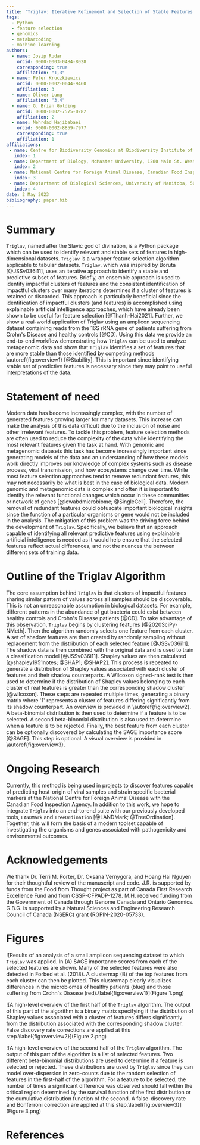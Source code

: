 ```yaml
---
title: 'Triglav: Iterative Refinement and Selection of Stable Features Using Shapley Values'
tags:
  - Python
  - feature selection
  - genomics
  - metabarcoding
  - machine learning
authors:
  - name: Josip Rudar
    orcid: 0000-0003-0484-8028
    corresponding: true
    affiliation: "1,3"
  - name: Peter Kruczkiewicz
    orcid: 0000-0002-0044-9460
    affiliation: 3
  - name: Oliver Lung
    affiliation: "3,4"
  - name: G. Brian Golding
    orcid: 0000-0002-7575-0282
    affiliation: 2
  - name: Mehrdad Hajibabaei
    orcid: 0000-0002-8859-7977
    corresponding: true
    affiliation: 1
affiliations:
 - name: Centre for Biodiversity Genomics at Biodiversity Institute of Ontario and Department of Integrative Biology, University of Guelph, 50 Stone Road East, Guelph, ON, N1G 2W1, Canada
   index: 1
 - name: Department of Biology, McMaster University, 1280 Main St. West, Hamilton, ON, L8S 4K1, Canada
   index: 2
 - name: National Centre for Foreign Animal Disease, Canadian Food Inspection Agency, Winnipeg, Manitoba, Canada
   index: 3
 - name: Deptartment of Biological Sciences, University of Manitoba, 50 Sifton Road, Winnipeg, Manitoba R3T 2N2 Canada.
   index: 4
date: 2 May 2023
bibliography: paper.bib
---
```


# Summary

`Triglav`, named after the Slavic god of divination, is a Python package which can be used to identify relevant and stable sets 
of features in high-dimensional datasets. `Triglav` is a wrapper feature selection algorithm applicable to tabular datasets. 
`Triglav`, which was inspired by Boruta [@JSSv036i11], uses an iterative approach to identify a stable and predictive subset 
of features. Briefly, an ensemble approach is used to identify impactful clusters of features and the consistent identification 
of impactful clusters over many iterations determines if a cluster of features is retained or discarded. This approach is 
particularly beneficial since the identification of impactful clusters (and features) is accomplished using explainable artificial 
intelligence approaches, which have already been shown to be useful for feature selection [@Thanh-Hai2021]. Further, we show a
real-world application of Triglav using an amplicon sequencing dataset containing reads from the 16S rRNA gene of patients
suffering from Crohn's Disease and healthy controls [@CD]. Using this data we provide an end-to-end workflow demonstrating how `Triglav` 
can be used to analyze metagenomic data and show that `Triglav` identifies a set of features that are more stable than those
identified by competing methods \autoref{fig:overview1} [@Stability]. This is important since identifying stable set of predictive features 
is necessary since they may point to useful interpretations of the data.

# Statement of need

Modern data has become increasingly complex, with the number of generated features growing larger for many datasets. 
This increase can make the analysis of this data difficult due to the inclusion of noise and other irrelevant features.
To tackle this problem, feature selection methods are often used to reduce the complexity of the data while identifying 
the most relevant features given the task at hand. With genomic and metagenomic datasets this task has become increasingly 
important since generating models of the data and an understanding of how these models work directly improves our 
knowledge of complex systems such as disease process, viral transmission, and how ecosystems change over time. While most 
feature selection approaches tend to remove redundant features, this may not necessarily be what is best in the case of 
biological data. Modern genomic and metagenomic data is complex and often it is important to identify the relevant functional 
changes which occur in these communities or network of genes [@lowabdmicrobiome; @SingleCell]. Therefore, the removal of 
redundant features could obfuscate important biological insights since the function of a particular organisms or gene would 
not be included in the analysis. The mitigation of this problem was the driving force behind the development of `Triglav`.
Specifically, we believe that an approach capable of identifying all relevant predictive features using explainable artificial 
intelligence is needed as it would help ensure that the selected features reflect actual differences, and not the nuances the
between different sets of training data.

# Outline of the Triglav Algorithm

The core assumption behind `Triglav` is that clusters of impactful features sharing similar pattern of values across all samples 
should be discoverable. This is not an unreasonable assumption in biological datasets. For example, different patterns in the 
abundance of gut bacteria could exist between healthy controls and Crohn's Disease patients [@CD]. To take advantage of this 
observation, `Triglav` begins by clustering features [@2020SciPy-NMeth]. Then the algorithm randomly selects one feature from each 
cluster. A set of shadow features are then created by randomly sampling without replacement from the distribution of each selected 
feature [@JSSv036i11]. The shadow data is then combined with the original data and is used to train a classification model [@JSSv036i11]. 
Shapley values are then calculated [@shapley1951notes; @SHAP1; @SHAP2]. This process is repeated to generate a distribution of Shapley 
values associated with each cluster of features and their shadow counterparts. A Wilcoxon signed-rank test is then used to determine if 
the distribution of Shapley values belonging to each cluster of real features is greater than the corresponding shadow cluster [@wilcoxon]. 
These steps are repeated multiple times, generating a binary matrix where '1' represents a cluster of features differing significantly 
from its shadow counterpart. An overview is provided in \autoref{fig:overview2}. A beta-binomial distribution is then used to determine if 
a feature is to be selected. A second beta-binomial distribution is also used to determine when a feature is to be rejected. Finally, 
the best feature from each cluster can be optionally discovered by calculating the SAGE importance score [@SAGE]. This step is optional. 
A visual overview is provided in \autoref{fig:overview3}.

# Ongoing Research

Currently, this method is being used in projects to discover features capable of predicting host-origin of viral samples and strain
specific bacterial markers at the National Centre for Foreign Animal Disease with the Canadian Food Inspection Agency. In addition 
to this work, we hope to integrate `Triglav` into an end-to-end suite with our previously developed tools, `LANDMark` and 
`TreeOrdination` [@LANDMark; @TreeOrdination]. Together, this will form the basis of a modern toolset capable of investigating
the organisms and genes associated with pathogenicity and environmental outcomes.

# Acknowledgements

We thank Dr. Terri M. Porter, Dr. Oksana Vernygora, and Hoang Hai Nguyen for their thoughtful review of the manuscript and code.
J.R. is supported by funds from the Food from Thought project as part of Canada First Research Excellence Fund and from CSSP-CFPADP-1278. 
M.H. received funding from the Government of Canada through Genome Canada and Ontario Genomics. G.B.G. is supported by a Natural 
Sciences and Engineering Research Council of Canada (NSERC) grant (RGPIN-2020-05733).

# Figures

![Results of an analysis of a small amplicon sequencing dataset to which `Triglav` was applied. In (A) SAGE importance scores from
each of the selected features are shown. Many of the selected features were also detected in Forbed et al. (2018). A clustermap (B)
of the top features from each cluster can then be plotted. This clustermap clearly visualizes differences in the microbiomes of
healthy patients (blue) and those suffering from Crohn's Disease (red).\label{fig:overview1}](Figure 1.png)

![A high-level overview of the first half of the `Triglav` algorithm. The output of this part of the algorithm is a binary matrix 
specifying if the distribution of Shapley values associated with a cluster of features differs significantly from the distribution 
associated with the corresponding shadow cluster. False discovery rate corrections are applied at this step.\label{fig:overview2}](Figure 2.png)

![A high-level overview of the second half of the `Triglav` algorithm. The output of this part of the algorithm is a list of 
selected features. Two different beta-binomial distributions are used to determine if a feature is selected or rejected. These 
distributions are used by `Triglav` since they can model over-dispersion in zero-counts due to the random selection of features in 
the first-half of the algorithm. For a feature to be selected, the number of times a significant difference was observed should 
fall within the critical region determined by the survival function of the first distribution or the cumulative distribution 
function of the second. A false-discovery rate and Bonferroni correction are applied at this step.\label{fig:overview3}](Figure 3.png)

# References